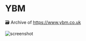 # YBM

🗃️ Archive of https://www.ybm.co.uk

![screenshot](https://github.com/user-attachments/assets/fc550984-62aa-45ab-971a-854361dd0f4f)
